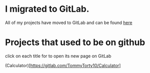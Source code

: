 # I migrated to GitLab.
All of my projects have moved to GitLab and can be found [here](https://gitlab.com/TommyTorty10)

# Projects that used to be on github
click on each title for to open its new page on GitLab

(Calculator)[https://gitlab.com/TommyTorty10/Calculator]
